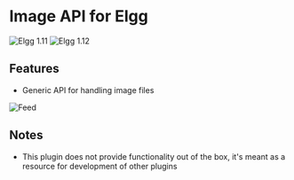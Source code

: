 Image API for Elgg
==================
![Elgg 1.11](https://img.shields.io/badge/Elgg-1.11.x-orange.svg?style=flat-square)
![Elgg 1.12](https://img.shields.io/badge/Elgg-1.12.x-orange.svg?style=flat-square)

## Features

 * Generic API for handling image files

![Feed](https://raw.github.com/hypeJunction/Elgg-images/master/screenshots/feed.png "Image feed")

## Notes

 * This plugin does not provide functionality out of the box, it's meant as a resource for development of other plugins